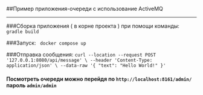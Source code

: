 ##Пример приложения-очереди с использование ActiveMQ

----

###Сборка приложения ( в корне проекта ) при помощи команды:
`gradle build`

###Запуск:
` docker compose up`

###Отправка сообщения: 
`curl --location --request POST '127.0.0.1:8080/api/message' \
--header 'Content-Type: application/json' \
--data-raw '{
    "text": "Hello World!"
}'`
 
#### Посмотреть очереди можно перейдя по `http://localhost:8161/admin/` пароль `admin/admin`